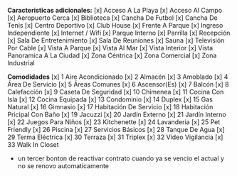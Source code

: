 **Caracteristicas adicionales:**
[x] Acceso A La Playa
[x] Acceso Al Campo
[x] Aeropuerto Cerca
[x] Biblioteca
[x] Cancha De Futbol
[x] Cancha De Tenis
[x] Centro Deportivo
[x] Club House
[x] Frente A Parque
[x] Ingreso Independiente
[x] Internet / Wifi
[x] Parque Interno
[x] Parrilla
[x] Recepción
[x] Sala De Entretenimiento
[x] Sala De Reuniones
[x] Sauna
[x] Televisión Por Cable
[x] Vista A Parque
[x] Vista Al Mar
[x] Vista Interior
[x] Vista Panoramica A La Ciudad
[x] Zona Céntrica
[x] Zona Comercial
[x] Zona Industrial

**Comodidades**
[x] 1 Aire Acondicionado
[x] 2 Almacén
[x] 3 Amoblado
[x] 4 Área De Servicio
[x] 5 Áreas Comunes
[x] 6 Ascensor(Es)
[x] 7 Balcón
[x] 8 Calefacción
[x] 9 Caseta De Seguridad
[x] 10 Chimenea
[x] 11 Cocina Con Isla
[x] 12 Cocina Equipada
[x] 13 Condominio
[x] 14 Duplex
[x] 15 Gas Natural
[x] 16 Gimnasio
[x] 17 Habitación De Servicio
[x] 18 Habitación Pricipal Con Baño
[x] 19 Jacuzzi
[x] 20 Jardín Externo
[x] 21 Jardín Interno
[x] 22 Juegos Para Niños
[x] 23 Kitchenette
[x] 24 Lavanderia
[x] 25 Pet Friendly
[x] 26 Piscina
[x] 27 Servicios Básicos
[x] 28 Tanque De Agua
[x] 29 Terma Eléctrica
[x] 30 Terraza
[x] 31 Triplex
[x] 32 Video Vigilancia
[x] 33 Walk In Closet

- un tercer bonton de reactivar contrato cuando ya se vencio el actual y no se renovo automaticamente